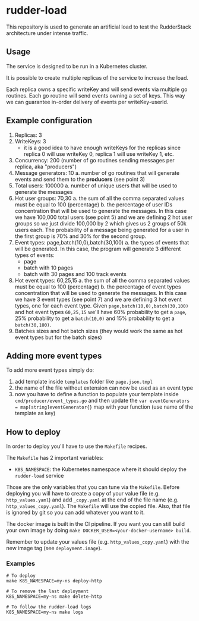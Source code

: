# rudder-load

This repository is used to generate an artificial load to test the RudderStack architecture under intense traffic.

## Usage

The service is designed to be run in a Kubernetes cluster.

It is possible to create multiple replicas of the service to increase the load.

Each replica owns a specific writeKey and will send events via multiple go routines. Each go routine will send events
owning a set of keys. This way we can guarantee in-order delivery of events per writeKey-userId.

## Example configuration

1. Replicas: 3
2. WriteKeys: 3
   * it is a good idea to have enough writeKeys for the replicas since replica 0 will use writeKey 0,
     replica 1 will use writeKey 1, etc.
3. Concurrency: 200 (number of go routines sending messages per replica, aka "producers")
4. Message generators: 10
   a. number of go routines that will generate events and send them to the **producers** (see point 3)
5. Total users: 100000
   a. number of unique users that will be used to generate the messages
6. Hot user groups: 70,30
   a. the sum of all the comma separated values must be equal to 100 (percentage)
   b. the percentage of user IDs concentration that will be used to generate the messages. 
      In this case we have 100,000 total users (see point 5) and we are defining 2 hot user groups so we just divide
      100,000 by 2 which gives us 2 groups of 50k users each. The probability of a message being generated for a user
      in the first group is 70% and 30% for the second group.
7. Event types: page,batch(10,0),batch(30,100)
   a. the types of events that will be generated. In this case, the program will generate 3 different types of events:
      * page
      * batch with 10 pages
      * batch with 30 pages and 100 track events
8. Hot event types: 60,25,15
   a. the sum of all the comma separated values must be equal to 100 (percentage)
   b. the percentage of event types concentration that will be used to generate the messages. 
      In this case we have 3 event types (see point 7) and we are defining 3 hot event types, one for each event type.
      Given `page,batch(10,0),batch(30,100)` and hot event types `60,25,15` we'll have 60% probability to get a `page`,
      25% probability to get a `batch(10,0)` and 15% probability to get a `batch(30,100)`.
9. Batches sizes and hot batch sizes (they would work the same as hot event types but for the batch sizes)

## Adding more event types

To add more event types simply do:
1. add template inside `templates` folder like `page.json.tmpl`
2. the name of the file without extension can now be used as an event type
3. now you have to define a function to populate your template inside `cmd/producer/event_types.go` and then update
   the `var eventGenerators = map[string]eventGenerator{}` map with your function (use name of the template as key)

## How to deploy

In order to deploy you'll have to use the `Makefile` recipes.

The `Makefile` has 2 important variables:
* `K8S_NAMESPACE`: the Kubernetes namespace where it should deploy the `rudder-load` service

Those are the only variables that you can tune via the `Makefile`.
Before deploying you will have to create a copy of your value file (e.g. `http_values.yaml`) and add `_copy.yaml` at the 
end of the file name (e.g. `http_values_copy.yaml`). The `Makefile` will use the copied file. 
Also, that file is ignored by git so you can add whatever you want to it.

The docker image is built in the CI pipeline.
If you want you can still build your own image by doing `make DOCKER_USER=<your-docker-username> build`.

Remember to update your values file (e.g. `http_values_copy.yaml`) with the new image tag (see
`deployment.image`).

### Examples

```shell
# To deploy
make K8S_NAMESPACE=my-ns deploy-http

# To remove the last deployment
K8S_NAMESPACE=my-ns make delete-http

# To follow the rudder-load logs
K8S_NAMESPACE=my-ns make logs
```